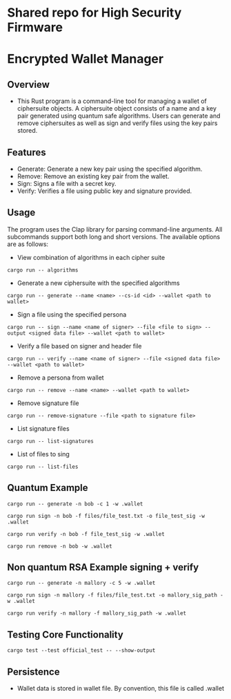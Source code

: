 # Shared repo for High Security Firmware

# Encrypted Wallet Manager

## Overview
- This Rust program is a command-line tool for managing a wallet of ciphersuite objects. A ciphersuite object consists of a name and a key pair generated using quantum safe algorithms. Users can generate and remove ciphersuites as well as sign and verify files using the key pairs stored.

## Features
- Generate: Generate a new key pair using the specified algorithm.
- Remove: Remove an existing key pair from the wallet.
- Sign: Signs a file with a secret key.
- Verify: Verifies a file using public key and signature provided.


## Usage
The program uses the Clap library for parsing command-line arguments. All subcommands support both long and short versions. The available options are as follows:

* View combination of algorithms in each cipher suite
```
cargo run -- algorithms
```

* Generate a new ciphersuite with the specified algorithms
```
cargo run -- generate --name <name> --cs-id <id> --wallet <path to wallet>
```

* Sign a file using the specified persona
```
cargo run -- sign --name <name of signer> --file <file to sign> --output <signed data file> --wallet <path to wallet>
```

* Verify a file based on signer and header file
```
cargo run -- verify --name <name of signer> --file <signed data file> --wallet <path to wallet>
```

* Remove a persona from wallet
```
cargo run -- remove --name <name> --wallet <path to wallet>
```

* Remove signature file
```
cargo run -- remove-signature --file <path to signature file>
```

* List signature files
```
cargo run -- list-signatures
```
* List of files to sing
```
cargo run -- list-files
```

## Quantum Example
```
cargo run -- generate -n bob -c 1 -w .wallet
```
```
cargo run sign -n bob -f files/file_test.txt -o file_test_sig -w .wallet
```
```
cargo run verify -n bob -f file_test_sig -w .wallet
```
```
cargo run remove -n bob -w .wallet
```

## Non quantum RSA Example signing + verify
```
cargo run -- generate -n mallory -c 5 -w .wallet
```
```
cargo run sign -n mallory -f files/file_test.txt -o mallory_sig_path -w .wallet
```
```
cargo run verify -n mallory -f mallory_sig_path -w .wallet
```

## Testing Core Functionality
```
cargo test --test official_test -- --show-output  
``` 

## Persistence
- Wallet data is stored in wallet file. By convention, this file is called .wallet
